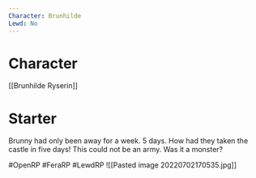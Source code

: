 ```yaml
---
Character: Brunhilde
Lewd: No
---
```

# Character
[[Brunhilde Ryserin]]


# Starter
Brunny had only been away for a week. 5 days. How had they taken the castle in five days! This could not be an army. Was it a monster? 
  

#OpenRP #FeraRP #LewdRP 
![[Pasted image 20220702170535.jpg]]